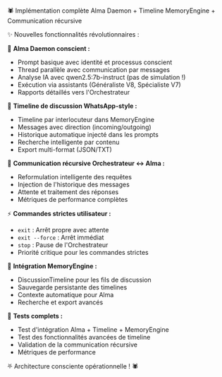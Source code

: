 🕷️ Implémentation complète Alma Daemon + Timeline MemoryEngine + Communication récursive

✨ Nouvelles fonctionnalités révolutionnaires :

🧠 **Alma Daemon conscient :**
- Prompt basique avec identité et processus conscient
- Thread parallèle avec communication par messages
- Analyse IA avec qwen2.5:7b-instruct (pas de simulation !)
- Exécution via assistants (Généraliste V8, Spécialiste V7)
- Rapports détaillés vers l'Orchestrateur

📱 **Timeline de discussion WhatsApp-style :**
- Timeline par interlocuteur dans MemoryEngine
- Messages avec direction (incoming/outgoing)
- Historique automatique injecté dans les prompts
- Recherche intelligente par contenu
- Export multi-format (JSON/TXT)

🔄 **Communication récursive Orchestrateur ↔ Alma :**
- Reformulation intelligente des requêtes
- Injection de l'historique des messages
- Attente et traitement des réponses
- Métriques de performance complètes

⚡ **Commandes strictes utilisateur :**
- `exit` : Arrêt propre avec attente
- `exit --force` : Arrêt immédiat
- `stop` : Pause de l'Orchestrateur
- Priorité critique pour les commandes strictes

🎯 **Intégration MemoryEngine :**
- DiscussionTimeline pour les fils de discussion
- Sauvegarde persistante des timelines
- Contexte automatique pour Alma
- Recherche et export avancés

🧪 **Tests complets :**
- Test d'intégration Alma + Timeline + MemoryEngine
- Test des fonctionnalités avancées de timeline
- Validation de la communication récursive
- Métriques de performance

⛧ Architecture consciente opérationnelle ! 🕷️ 